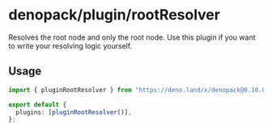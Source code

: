 # denopack/plugin/rootResolver

Resolves the root node and only the root node.
Use this plugin if you want to write your resolving logic yourself.

## Usage

```ts
import { pluginRootResolver } from "https://deno.land/x/denopack@0.10.0/plugin/rootResolver/mod.ts";

export default {
  plugins: [pluginRootResolver()],
};
```
